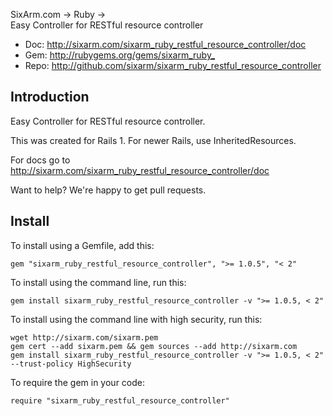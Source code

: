 SixArm.com → Ruby → <br> Easy Controller for RESTful resource controller

* Doc: <http://sixarm.com/sixarm_ruby_restful_resource_controller/doc>
* Gem: <http://rubygems.org/gems/sixarm_ruby_>
* Repo: <http://github.com/sixarm/sixarm_ruby_restful_resource_controller>
<!--HEADER-SHUT-->


## Introduction

Easy Controller for RESTful resource controller.

This was created for Rails 1. For newer Rails, use InheritedResources.

For docs go to <http://sixarm.com/sixarm_ruby_restful_resource_controller/doc>

Want to help? We're happy to get pull requests.


<!--INSTALL-OPEN-->

## Install

To install using a Gemfile, add this:

    gem "sixarm_ruby_restful_resource_controller", ">= 1.0.5", "< 2"

To install using the command line, run this:

    gem install sixarm_ruby_restful_resource_controller -v ">= 1.0.5, < 2"

To install using the command line with high security, run this:

    wget http://sixarm.com/sixarm.pem
    gem cert --add sixarm.pem && gem sources --add http://sixarm.com
    gem install sixarm_ruby_restful_resource_controller -v ">= 1.0.5, < 2" --trust-policy HighSecurity

To require the gem in your code:

    require "sixarm_ruby_restful_resource_controller"

<!--INSTALL-SHUT-->
